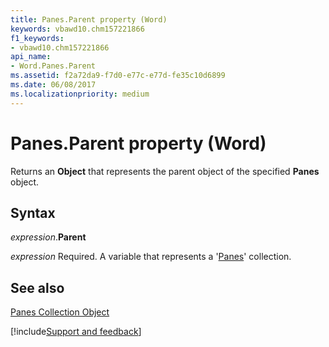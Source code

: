 ```yaml
---
title: Panes.Parent property (Word)
keywords: vbawd10.chm157221866
f1_keywords:
- vbawd10.chm157221866
api_name:
- Word.Panes.Parent
ms.assetid: f2a72da9-f7d0-e77c-e77d-fe35c10d6899
ms.date: 06/08/2017
ms.localizationpriority: medium
---
```



# Panes.Parent property (Word)

Returns an **Object** that represents the parent object of the specified **Panes** object.


## Syntax

_expression_.**Parent**

_expression_ Required. A variable that represents a '[Panes](Word.panes.md)' collection.


## See also


[Panes Collection Object](Word.panes.md)

[!include[Support and feedback](~/includes/feedback-boilerplate.md)]